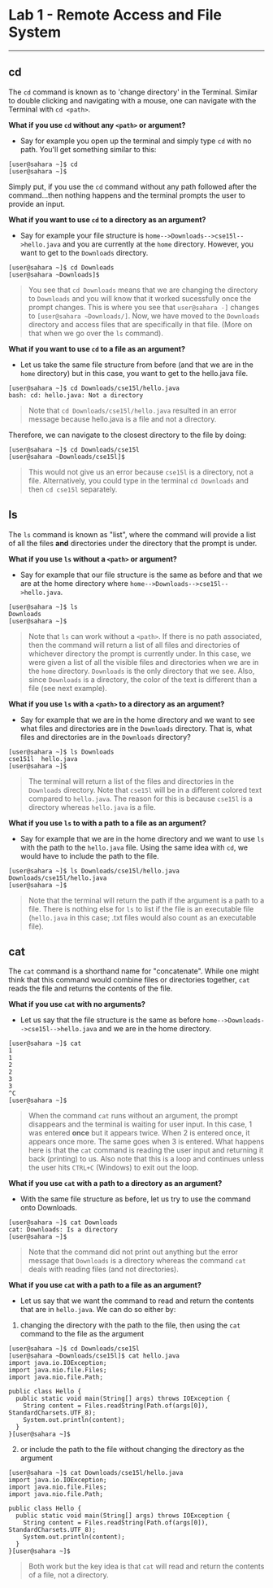 # Lab 1 - Remote Access and File System
---
## cd
The `cd` command is known as to 'change directory' in the Terminal. Similar to double clicking and navigating with a mouse, one can navigate with the Terminal with `cd <path>`. 

**What if you use `cd` without any `<path>` or argument?**
- Say for example you open up the terminal and simply type `cd` with no path. You'll get something similar to this:
```
[user@sahara ~]$ cd
[user@sahara ~]$
```
Simply put, if you use the `cd` command without any path followed after the command...then nothing happens and the terminal prompts the user to provide an input.


**What if you want to use `cd` to a directory as an argument?**
- Say for example your file structure is `home-->Downloads-->cse15l-->hello.java` and you are currently at the `home` directory. However, you want to get to the `Downloads` directory.
```
[user@sahara ~]$ cd Downloads
[user@sahara ~Downloads]$
```
> You see that `cd Downloads` means that we are changing the directory to `Downloads` and you will know that it worked sucessfully once the prompt changes. This is where you see that `user@sahara -]` changes to `[user@sahara ~Downloads/]`. Now, we have moved to the `Downloads` directory and access files that are specifically in that file. (More on that when we go over the `ls` command).

**What if you want to use `cd` to a file as an argument?**
- Let us take the same file structure from before (and that we are in the `home` directory) but in this case, you want to get to the hello.java file.
```
[user@sahara ~]$ cd Downloads/cse15l/hello.java
bash: cd: hello.java: Not a directory
```
> Note that `cd Downloads/cse15l/hello.java` resulted in an error message because hello.java is a file and not a directory.

Therefore, we can navigate to the closest directory to the file by doing:
```
[user@sahara ~]$ cd Downloads/cse15l
[user@sahara ~Downloads/cse15l]$
```
> This would not give us an error because `cse15l` is a directory, not a file. Alternatively, you could type in the terminal `cd Downloads` and then `cd cse15l` separately.

## ls
The `ls` command is known as "list", where the command will provide a list of all the files **and** directories under the directory that the prompt is under. 

**What if you use `ls` without a `<path>` or argument?**
- Say for example that our file structure is the same as before and that we are at the home directory where `home-->Downloads-->cse15l-->hello.java`.
```
[user@sahara ~]$ ls
Downloads
[user@sahara ~]$
```
> Note that `ls` can work without a `<path>`. If there is no path associated, then the command will return a list of all files and directories of whichever directory the prompt is currently under. In this case, we were given a list of all the visible files and directories when we are in the `home` directory. `Downloads` is the only directory that we see. Also, since `Downloads` is a directory, the color of the text is different than a file (see next example).

**What if you use `ls` with a `<path>` to a directory as an argument?**
- Say for example that we are in the home directory and we want to see what files and directories are in the `Downloads` directory. That is, what files and directories are in the `Downloads` directory?
```
[user@sahara ~]$ ls Downloads
cse151l  hello.java
[user@sahara ~]$
```
> The terminal will return a list of the files and directories in the `Downloads` directory. Note that `cse15l` will be in a different colored text compared to `hello.java`. The reason for this is because `cse15l` is a directory whereas `hello.java` is a file. 

**What if you use `ls` to with a path to a file as an argument?**
- Say for example that we are in the home directory and we want to use `ls` with the path to the `hello.java` file. Using the same idea with `cd`, we would have to include the path to the file.
```
[user@sahara ~]$ ls Downloads/cse15l/hello.java
Downloads/cse15l/hello.java
[user@sahara ~]$
```
> Note that the terminal will return the path if the argument is a path to a file. There is nothing else for `ls` to list if the file is an executable file (`hello.java` in this case; .txt files would also count as an executable file).

## cat
The `cat` command is a shorthand name for "concatenate". While one might think that this command would combine files or directories together, `cat` reads the file and returns the contents of the file.

**What if you use `cat` with no arguments?**
- Let us say that the file structure is the same as before `home-->Downloads-->cse15l-->hello.java` and we are in the home directory.
```
[user@sahara ~]$ cat
1
1
2
2
3
3
^C
[user@sahara ~]$
```
> When the command `cat` runs without an argument, the prompt disappears and the terminal is waiting for user input. In this case, 1 was entered **once** but it appears twice. When 2 is entered once, it appears once more. The same goes when 3 is entered. What happens here is that the `cat` command is reading the user input and returning it back (printing) to us. Also note that this is a loop and continues unless the user hits `CTRL+C` (Windows) to exit out the loop.

**What if you use `cat` with a path to a directory as an argument?**
- With the same file structure as before, let us try to use the command onto Downloads.
```
[user@sahara ~]$ cat Downloads
cat: Downloads: Is a directory
[user@sahara ~]$
```
> Note that the command did not print out anything but the error message that `Downloads` is a directory whereas the command `cat` deals with reading files (and not directories).

**What if you use `cat` with a path to a file as an argument?**
- Let us say that we want the command to read and return the contents that are in `hello.java`. We can do so either by:

1) changing the directory with the path to the file, then using the `cat` command to the file as the argument
```
[user@sahara ~]$ cd Downloads/cse15l
[user@sahara ~Downloads/cse15l]$ cat hello.java
import java.io.IOException;
import java.nio.file.Files;
import java.nio.file.Path;

public class Hello {
  public static void main(String[] args) throws IOException {
    String content = Files.readString(Path.of(args[0]), StandardCharsets.UTF_8);
    System.out.println(content);
  }
}[user@sahara ~]$
```
2) or include the path to the file without changing the directory as the argument
```
[user@sahara ~]$ cat Downloads/cse15l/hello.java
import java.io.IOException;
import java.nio.file.Files;
import java.nio.file.Path;

public class Hello {
  public static void main(String[] args) throws IOException {
    String content = Files.readString(Path.of(args[0]), StandardCharsets.UTF_8);
    System.out.println(content);
  }
}[user@sahara ~]$
```
> Both work but the key idea is that `cat` will read and return the contents of a file, not a directory.
